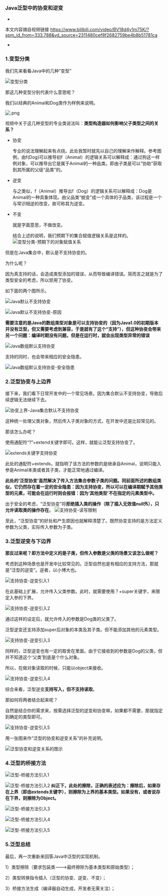 ### Java泛型中的协变和逆变

* 

本文内容摘自视频链接
https://www.bilibili.com/video/BV18d4y1m75K/?spm_id_from=333.788&vd_source=2311480cef8f2682759be4b8b51781ca

* 

### 1.变型分类

我们先来看看Java中的几种“变型”

![变型分类](assets/变型分类.png?t=1708565126425)

那这几种变型分别代表什么意思呢？

我们以经典的Animal和Dog类作为样例来说明。

![.png](assets/变型分类-示例说明.png)

视频中关于这几种变型的专业类说法叫：**类型构造器如何影响父子类型之间的关系？**

* 协变
  
  专业的说法理解起来有点绕。此处我暂时就先以自己的理解来作解释。参考图例，由f(Dog)可以推导初f（Animal）的逻辑关系可以解释成：通过狗这一样例对象，可以推导出它是属于Animal的一种品类。即由子类是可以“协助”获取到其所属的父级“品类”的。
* 逆变
  
  与之类似，f（Animal）推导出f（Dog）的逻辑关系可以解释成：Dog是Animal的一种具象体现。由父品类“蜕变”成一个具体的子品类，该过程是一个与常识相逆的改变，故可称其为逆变。
* 不变
  
  就是字面意思，不做改变。
  
  结合上述的说明，我们预期下的集合赋值逻辑关系是这样的。
  ![变型分类-预期下的对象赋值关系](assets/变型分类-预期下的对象赋值关系.png)

但是在Java集合中，默认是不支持协变的。

为什么呢？

因为真支持的话，会造成类型添加的错误，从而导致编译错误。简而言之就是为了类型安全的考虑，所以禁用了协变。

如下面的两个图所示。

![Java默认不支持协变](assets/变型分类-Java默认不支持协变.png)

![Java默认不支持协变-原因](assets/变型分类-Java默认不支持协变-原因.png)

**需要注意的是Java的数组类型对象是可以支持协变的（因为Java1.0的初期版本并没有泛型，但又需要考虑到兼容，于是就有了这个“支持”），但这种协变会带来另一个问题：编译时期没有问题，但是在运行时，就会出现类型异常的错误**

![Java数组默认支持协变](assets/变型分类-Java数组默认支持协变.png)

支持的同时，也会带来相应的安全隐患。

![Java数组默认支持协变-安全隐患](assets/变型分类-Java数组默认支持协变-安全隐患.png)

### 2.泛型协变与上边界

接下来，我们看下日常开发中的一个常见场景。因为集合默认不支持协变，导致后续逻辑无法继续下去。

![协变上界-Java集合默认不支持协变](assets/协变上界-Java集合默认不支持协变.png?t=1708581037595)

这种统一处理父类对象，然后传入子类对象的方式，在开发中还是比较常见的。

那该怎么办呢？

使用通配符“?”+extend关键字即可。这样，就能让泛型支持协变了。

![extends关键字支持协变](assets/协变上界-Java集合默认不支持协变-extends关键字支持协变.png)

此处的通配符+extends，就指明了该方法的参数的是继承自Animal，说明只能入参是Animal本类或者其子类，才能正常地通过编译。

**此处的‘泛型协变’虽然解决了传入方法集合参数子类的问题。同前面所述的数组类似，它仍然存在着一定的安全隐患：因为支持协变，所以可以在编译期赋予其他类型的元素，可能会在运行时则会报错：因为‘其他类型’不在指定的元素类型中。**

出于安全的考虑，“泛型协变”将**拒绝插入类的操作（除了插入无效值null外），只允许读取类的操作存在**。
![支持协变-读写限制](assets/协变上界-Java集合默认不支持协变-extends关键字支持协变-读写限制.png)

至此，“泛型协变”的好处和产生原因也就解释清楚了。既然协变支持的是方法定义参数为父类，实际传入参数为子类。

### 3.泛型逆变与下边界

**那反过来呢？即方法中定义的是子类，但传入参数是父类的场景又该怎么做呢？**

考虑到这种场景也是开发中比较常见的。泛型自然也是有相应的支持方法，那就是“泛型的逆变”。逆者，以小博大也。

![支持协变-逆变引入1](assets/协变上界-Java集合默认不支持协变-extends关键字支持协变-逆变引入1.png)

在此基础上扩展，允许传入父类参数。此时，就需要使用？+super关键字，来限定入参的下界。

![支持协变-逆变引入2](assets/协变上界-Java集合默认不支持协变-extends关键字支持协变-逆变引入2.png)

通过这样的设定后，就允许传入的参数是Dog类的父类了。

泛型逆变还支持添加super后对象的本类及其子类。但不能添加其他的元素类型。

![支持协变-逆变引入3](assets/协变上界-Java集合默认不支持协变-extends关键字支持协变-逆变引入3.png)

同样的，泛型逆变也有一定的取舍在里面。由于它接收到的参数是Dog的父类，但并不知道这个‘父类’到底是个什么对象。

所以，在做对象读取的时候，只能以object来接收。

![支持协变-逆变引入4](assets/协变上界-Java集合默认不支持协变-extends关键字支持协变-逆变引入4.png)

综合来看，泛型逆变**支持写入，但不支持读取**。

那如何将两者结合起来呢？

自然是结合你的需求来，按需选择泛型的逆变和协变嘛，如果都不需要，那就指定到确定的类型即可。

![支持协变-逆变引入5](assets/协变上界-Java集合默认不支持协变-extends关键字支持协变-逆变引入5.png)

用一张图来作“泛型的协变和逆变关系”的补充说明。

![泛型协变和逆变关系的图示](assets/协变上界-Java集合默认不支持协变-extends关键字支持协变-泛型协变和逆变关系的图示.png)

### 4.泛型的桥接方法

![泛型-桥接方法引入1](assets/泛型-桥接方法引入1.png)

![泛型-桥接方法引入2](assets/泛型-桥接方法引入2.png)
**纠正下，此处的擦除，正确的表述应为：擦除后，如果存在上界（即由extends关键字），则擦除为上界的基本类型。如果没有，或者说存在下界，则擦除为Object。**

![泛型-桥接方法引入3](assets/泛型-桥接方法引入3.png)

![泛型-桥接方法引入4](assets/泛型-桥接方法引入4.png)

![泛型-桥接方法引入5](assets/泛型-桥接方法引入5.png)

### 5.泛型总结

最后，再一次重新来回答Java中泛型的实现机制。

1）类型擦除（要求包装类--->最终擦除为基本类型和原始类型）；

2）类型转换指令插入（泛型的协变、逆变、不变）；

3）桥接方法生成（编译器自动生成，开发者无需关注）；





